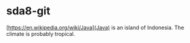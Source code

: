 # sda8-git

[https://en.wikipedia.org/wiki/Java](Java) is an island of Indonesia. The climate is probably tropical.
